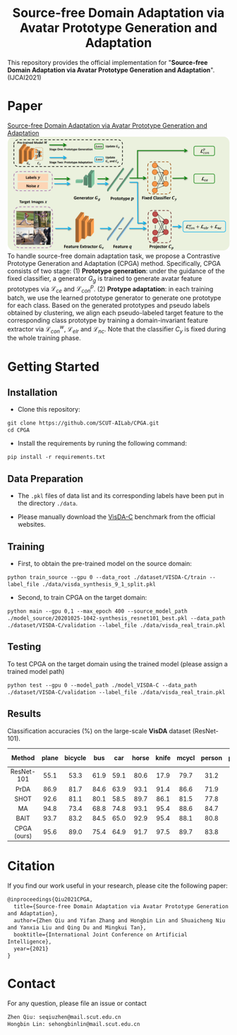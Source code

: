 # <center>Source-free Domain Adaptation via Avatar Prototype Generation and Adaptation</center>
This repository provides the official implementation for "**Source-free Domain Adaptation via Avatar Prototype Generation and Adaptation**". (IJCAI2021)

# Paper
[Source-free Domain Adaptation via Avatar Prototype Generation and Adaptation](...)
![CPGA](./results/archi.png "An overview of CPGA")
To handle source-free domain adaptation task, we propose a Contrastive Prototype Generation and Adaptation (CPGA) method. Specifically, CPGA consists of two stage: (1) **Prototype generation**: under the guidance of the fixed classifier, a generator $G_{g}$ is trained to generate avatar feature prototypes via $\mathcal{L}_{ce}$ and $\mathcal{L}_{con}^{p}$. (2) **Protype adaptation**: in each training batch, we use the learned prototype generator to generate one prototype for each class. Based on the generated prototypes and pseudo labels obtained by clustering, we align each pseudo-labeled target feature to the corresponding class prototype by training a domain-invariant feature extractor via $\mathcal{L}_{con}^{w}$, $\mathcal{L}_{elr}$ and $\mathcal{L}_{nc}$. Note that the classifier $C_{y}$ is fixed during the whole training phase.

# Getting Started
## Installation
- Clone this repository:
```
git clone https://github.com/SCUT-AILab/CPGA.git
cd CPGA
```

- Install the requirements by runing the following command:
```
pip install -r requirements.txt
```

## Data Preparation
- The `.pkl` files of data list and its corresponding labels have been put in the directory `./data`.

<!-- - Download the Pneumonia and COVID-19 dataset and put the data in this repo.
    - Link: [datasets](https://drive.google.com/open?id=1FcXIYJBtfvc1dN54R4cad9cuKVzS8WOb) -->
- Please manually download the [VisDA-C](https://github.com/VisionLearningGroup/taskcv-2017-public/tree/master/classification) benchmark from the official websites.

## Training
- First, to obtain the pre-trained model on the source domain:
```
python train_source --gpu 0 --data_root ./dataset/VISDA-C/train --label_file ./data/visda_synthesis_9_1_split.pkl
```

- Second, to train CPGA on the target domain:
```
python main --gpu 0,1 --max_epoch 400 --source_model_path ./model_source/20201025-1042-synthesis_resnet101_best.pkl --data_path ./dataset/VISDA-C/validation --label_file ./data/visda_real_train.pkl
```


## Testing 
To test CPGA on the target domain using the trained model (please assign a trained model path)
```
python test --gpu 0 --model_path ./model_VISDA-C --data_path ./dataset/VISDA-C/validation --label_file ./data/visda_real_train.pkl
```
<!-- 提供模型 -->

## Results
Classification accuracies (%) on the large-scale **VisDA** dataset (ResNet-101).
  
|  Method   | plane   |bicycle   |bus   |car   |horse   |knife   |mcycl   |person   |plant   |sktbrd   |train   |truck   |Per-class | pre-training |
|  :----:  | :----:  | :----:  |:----:  |:----:  |:----:  |:----:  |:----:  |:----:  |:----:  |:----:  |:----:  |:----:  |:----:  |:----:  |
| ResNet-101  |55.1|53.3|61.9|59.1|80.6|17.9|79.7|31.2|81.0|26.5|73.5|8.5| 52.4 |- |
| PrDA  |86.9|81.7|84.6|63.9|93.1|91.4|86.6|71.9|84.5|58.2|74.5|42.7| 76.6 |- |
| SHOT  |92.6|81.1|80.1|58.5|89.7|86.1|81.5|77.8|89.5|84.9|84.3|49.3| 79.6 |- |
| MA  |94.8|73.4|68.8|74.8|93.1|95.4|88.6|84.7|89.1|84.7|83.5|48.1| 81.6 |- |
| BAIT  |93.7|83.2|84.5|65.0|92.9|95.4|88.1|80.8|90.0|89.0|84.0|45.3| 82.7 |- |
| CPGA (ours)  |95.6|89.0|75.4|64.9|91.7|97.5|89.7|83.8|93.9|93.4|87.7|69.0| 86.0 |[Download](https://drive.google.com/file/d/1LyRdK_CxHjY8QRklG65xErl7P4Itv7hM/view?usp=sharing) |



# Citation
If you find our work useful in your research, please cite the following paper:
```
@inproceedings{Qiu2021CPGA,
  title={Source-free Domain Adaptation via Avatar Prototype Generation and Adaptation},
  author={Zhen Qiu and Yifan Zhang and Hongbin Lin and Shuaicheng Niu and Yanxia Liu and Qing Du and Mingkui Tan},
  booktitle={International Joint Conference on Artificial Intelligence},
  year={2021}
}
```

# Contact
For any question, please file an issue or contact
```
Zhen Qiu: seqiuzhen@mail.scut.edu.cn
Hongbin Lin: sehongbinlin@mail.scut.edu.cn
```

